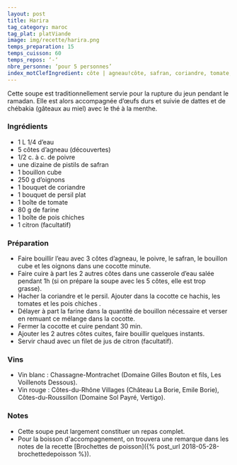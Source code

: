 ```yaml
---
layout: post
title: Harira
tag_category: maroc
tag_plat: platViande
image: img/recette/harira.png
temps_preparation: 15
temps_cuisson: 60
temps_repos: ‘-‘
nbre_personne: ‘pour 5 personnes’
index_motClefIngredient: côte | agneau!côte, safran, coriandre, tomate, pois chiche
---
```

Cette soupe est traditionnellement servie pour la rupture du jeun pendant le ramadan. Elle est alors accompagnée d’œufs durs et suivie de dattes et de chébakia (gâteaux au miel) avec le thé à la menthe.

### Ingrédients
* 1 L 1/4 d’eau
* 5 côtes d’agneau (découvertes)
* 1/2 c. à c. de poivre
* une dizaine de pistils de safran
* 1 bouillon cube
* 250 g d’oignons
* 1 bouquet de coriandre
* 1 bouquet de persil plat
* 1 boîte de tomate
* 80 g de farine
* 1 boîte de pois chiches
* 1 citron (facultatif)

### Préparation
* Faire bouillir l’eau avec 3 côtes d’agneau, le poivre, le safran, le bouillon cube et les oignons dans une cocotte minute.
* Faire cuire à part les 2 autres côtes dans une casserole d’eau salée pendant 1h (si on prépare la soupe avec les 5 côtes, elle est trop grasse).
* Hacher la coriandre et le persil. Ajouter dans la cocotte ce hachis, les tomates et les pois chiches .
* Délayer à part la farine dans la quantité de bouillon nécessaire et verser en remuant ce mélange dans la cocotte.
* Fermer la cocotte et cuire pendant 30 min.
* Ajouter les 2 autres côtes cuites, faire bouillir quelques instants.
* Servir chaud avec un filet de jus de citron (facultatif).

### Vins
* Vin blanc : Chassagne-Montrachet (Domaine Gilles Bouton et fils, Les Voillenots Dessous).
* Vin rouge : Côtes-du-Rhône Villages (Château La Borie, Emile Borie), Côtes-du-Roussillon (Domaine Sol Payré, Vertigo).

### Notes
* Cette soupe peut largement constituer un repas complet.
* Pour la boisson d'accompagnement, on trouvera une remarque dans les notes de la recette [Brochettes de poisson]({% post_url 2018-05-28-brochettedepoisson %}).
